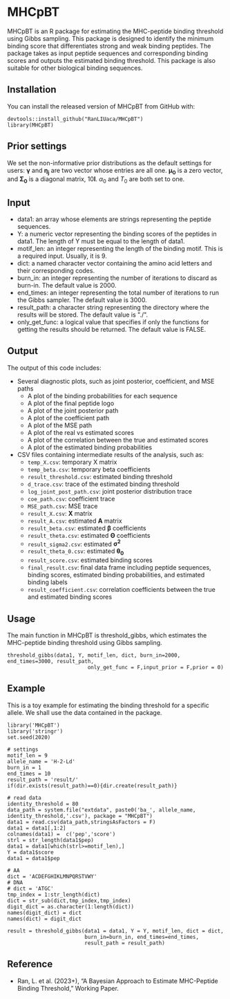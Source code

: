 # MHCpBT
MHCpBT is an R package for estimating the MHC-peptide binding threshold using Gibbs sampling. This package is designed to identify the minimum binding score that differentiates strong and weak binding peptides. The package takes as input peptide sequences and corresponding binding scores and outputs the estimated binding threshold. This package is also suitable for other biological binding sequences.

## Installation
You can install the released version of MHCpBT from GitHub with:
```
devtools::install_github("RanLIUaca/MHCpBT")
library(MHCpBT)
```

## Prior settings
We set the non-informative prior distributions as the default settings for users: $\boldsymbol{\gamma}$ and $\boldsymbol{\eta_j}$ are two vector whose entries are all one. $\boldsymbol{\mu_0}$ is a zero vector, and $\boldsymbol{\Sigma_0}$ is a diagonal matrix, $10\boldsymbol{I}$. $\alpha_0$ and $T_0$ are both set to one. 

## Input
* data1: an array whose elements are strings representing the peptide sequences.
* Y: a numeric vector representing the binding scores of the peptides in data1. The length of Y must be equal to the length of data1.
* motif_len: an integer representing the length of the binding motif. This is a required input.  Usually, it is 9.
* dict: a named character vector containing the amino acid letters and their corresponding codes. 
* burn_in: an integer representing the number of iterations to discard as burn-in. The default value is 2000.
* end_times: an integer representing the total number of iterations to run the Gibbs sampler. The default value is 3000.
* result_path: a character string representing the directory where the results will be stored. The default value is "./".
* only_get_func: a logical value that specifies if only the functions for getting the results should be returned. The default value is FALSE.

## Output
The output of this code includes:

- Several diagnostic plots, such as joint posterior, coefficient, and MSE paths
  - A plot of the binding probabilities for each sequence
  - A plot of the final peptide logo
  - A plot of the joint posterior path
  - A plot of the coefficient path
  - A plot of the MSE path
  - A plot of the real vs estimated scores
  - A plot of the correlation between the true and estimated scores
  - A plot of the estimated binding probabilities
- CSV files containing intermediate results of the analysis, such as:
  - `temp_X.csv`: temporary X matrix
  - `temp_beta.csv`: temporary beta coefficients
  - `result_threshold.csv`: estimated binding threshold
  - `d_trace.csv`: trace of the estimated binding threshold
  - `log_joint_post_path.csv`: joint posterior distribution trace
  - `coe_path.csv`: coefficient trace
  - `MSE_path.csv`: MSE trace
  - `result_X.csv`: $\boldsymbol{X}$ matrix 
  - `result_A.csv`: estimated $\boldsymbol{A}$ matrix
  - `result_beta.csv`: estimated $\boldsymbol{\beta}$ coefficients
  - `result_theta.csv`: estimated $\boldsymbol{\Theta}$ coefficients
  - `result_sigma2.csv`: estimated $\boldsymbol{\sigma^2}$
  - `result_theta_0.csv`: estimated $\boldsymbol{\theta_0}$
  - `result_score.csv`: estimated binding scores
  - `final_result.csv`: final data frame including peptide sequences, binding scores, estimated binding probabilities, and estimated binding labels
  - `result_coefficient.csv`: correlation coefficients between the true and estimated binding scores

## Usage
The main function in MHCpBT is threshold_gibbs, which estimates the MHC-peptide binding threshold using Gibbs sampling.
```
threshold_gibbs(data1, Y, motif_len, dict, burn_in=2000, end_times=3000, result_path,
                          only_get_func = F,input_prior = F,prior = 0)
```

## Example
This is a toy example for estimating the binding threshold for a specific allele. We shall use the data contained in the package.
```
library('MHCpBT')
library('stringr')
set.seed(2020)

# settings
motif_len = 9
allele_name = 'H-2-Ld'
burn_in = 1
end_times = 10
result_path = 'result/'
if(dir.exists(result_path)==0){dir.create(result_path)}

# read data
identity_threshold = 80
data_path = system.file("extdata", paste0('ba_', allele_name, identity_threshold,'.csv'), package = "MHCpBT")
data1 = read.csv(data_path,stringsAsFactors = F)
data1 = data1[,1:2]
colnames(data1) =  c('pep','score')
strl = str_length(data1$pep)
data1 = data1[which(strl>=motif_len),]
Y = data1$score
data1 = data1$pep

# AA
dict = 'ACDEFGHIKLMNPQRSTVWY'
# DNA
# dict = 'ATGC'
tmp_index = 1:str_length(dict)
dict = str_sub(dict,tmp_index,tmp_index)
digit_dict = as.character(1:length(dict))
names(digit_dict) = dict
names(dict) = digit_dict 

result = threshold_gibbs(data1 = data1, Y = Y, motif_len, dict = dict,
                         burn_in=burn_in, end_times=end_times, 
                         result_path = result_path)
```

## Reference
-   Ran, L. et al. (2023+), “A Bayesian Approach to Estimate MHC-Peptide Binding Threshold,” Working Paper.

